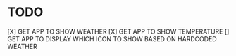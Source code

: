 # TODO

[X] GET APP TO SHOW WEATHER
[X] GET APP TO SHOW TEMPERATURE
[] GET APP TO DISPLAY WHICH ICON TO SHOW BASED ON HARDCODED WEATHER
